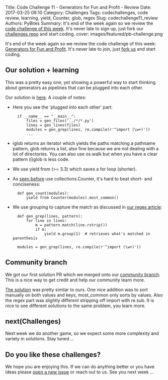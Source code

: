 Title: Code Challenge 11 - Generators for Fun and Profit - Review
Date: 2017-03-25 09:10
Category: Challenges
Tags: codechallenges, code review, learning, yield, Counter, glob, regex
Slug: codechallenge11_review
Authors: PyBites
Summary: It's end of the week again so we review the [code challenge of this week](http://pybit.es/codechallenge11.html). It's never late to sign up, just fork our [challenges repo](https://github.com/pybites/challenges) and start coding.
cover: images/featured/pb-challenge.png

It's end of the week again so we review the code challenge of this week: [Generators for Fun and Profit](http://pybit.es/codechallenge11.html). It's never late to join, just [fork us](https://github.com/pybites/challenges) and start coding.

## Our solution + learning

This was a pretty easy one, yet showing a powerful way to start thinking about generators as pipelines that can be plugged into each other.

Our solution is [here](https://github.com/pybites/challenges/blob/solutions/11/generators.py). A couple of notes:

* Here you see the 'plugged into each other' part:

        if __name__ == "__main__":
            files = gen_files('../*/*.py')
            lines = gen_lines(files)
            modules = gen_grep(lines, re.compile(r'^import (\w+)'))
            ...

* iglob returns an iterator which yields the paths matching a pathname pattern, glob returns a list, also fine because we are not dealing with a lot of directories. You can also use os.walk but when you have a clear pattern (i)glob is less code.

* We use yield from (>= 3.3) which saves a for loop (shorter).

* As [seen before](http://pybit.es/codechallenge03_review.html) use collections.Counter, it's hard to beat short- and conciseness:

        def gen_count(modules):
            yield from Counter(modules).most_common()

* We use grouping to capture the match as discussed in [our regex article](http://pybit.es/mastering-regex.html):

        def gen_grep(lines, pattern):
            for line in lines:
                m = pattern.match(line.rstrip())
                if m:
                    yield m.group(1)  # retrieves what's matched in parenthesis

        modules = gen_grep(lines, re.compile(r'^import (\w+)'))

## Community branch

We got our first solution PR which we merged onto our [community branch](https://github.com/pybites/challenges/tree/community). This is a nice way to get credit and help our community learn more. 

[The solution](https://github.com/pybites/challenges/blob/community/11/generators-atakume.py) was pretty similar to ours. One nice addition was to sort manually on both values and keys, most_common only sorts by values. Also the regex part was slightly different stripping off import with re.sub. It is nice to see different solutions to the same problem, you learn more.

## next(Challenges)

Next week we do another game, so we expect some more complexity and variety in solutions. Stay tuned ...

## Do you like these challenges?

We hope you are enjoying this. If we can do anything better or you have ideas please [open a new issue](https://github.com/pybites/challenges/issues/new) or reach out to us. See you next week ...
